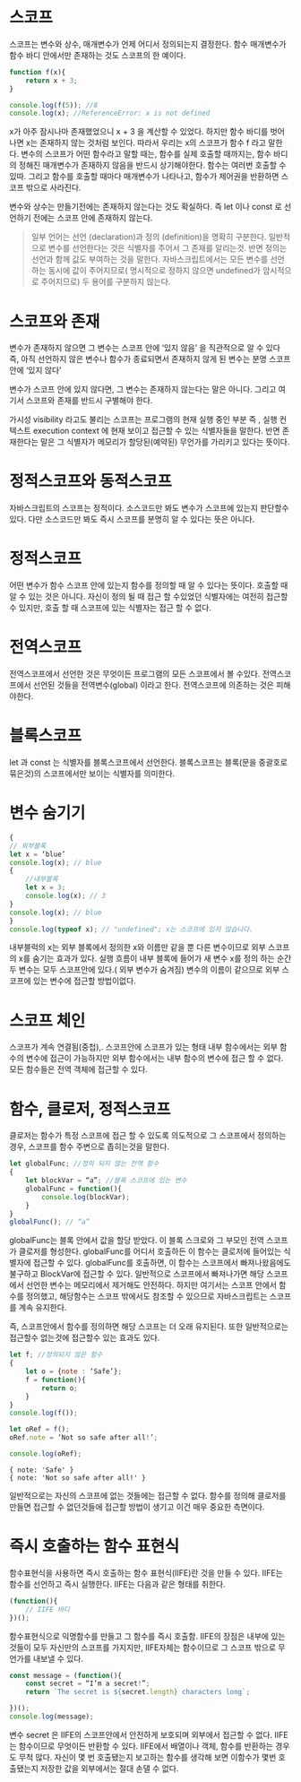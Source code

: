 # 스코프
스코프는 변수와 상수, 매개변수가 언제 어디서 정의되는지 결정한다. 함수 매개변수가 함수 바디 안에서만 존재하는 것도 스코프의 한 예이다.

```javascript
function f(x){
    return x + 3;
}

console.log(f(5)); //8
console.log(x); //ReferenceError: x is not defined
```

x가 아주 잠시나마 존재했었으니  x + 3 을 계산할 수 있었다. 하지만 함수 바디를 벗어나면 x는 존재하지 않는 것처럼 보인다. 따라서 우리는 x의 스코프가 함수  f 라고 말한다.
변수의 스코프가 어떤 함수라고 말할 때는, 함수를 실제 호출할 때까지는, 함수 바디의 정해진 매개변수가 존재하지 않음을 반드시 상기해야한다. 함수는 여러번 호출할 수 있따. 그리고 함수를 호출할 때마다 매개변수가 나타나고, 함수가 제어권을 반환하면 스코프 밖으로 사라진다.

변수와 상수는 만들기전에는 존재하지 않는다는 것도 확실하다. 즉  let 이나  const 로 선언하기 전에는 스코프 안에 존재하지 않는다. 

> 일부 언어는 선언 (declaration)과 정의 (definition)을 명확히 구분한다. 일반적으로 변수를 선언한다는 것은 식별자를 주어서 그 존재를 알리는것. 반면 정의는 선언과 함께 값도 부여하는 것을 말한다. 자바스크립트에서는 모든 변수를 선언하는 동시에 값이 주어지므로( 명시적으로 정하지 않으면 undefined가 암시적으로 주어지므로) 두 용어를 구분하지 않는다.
# 스코프와 존재
변수가 존재하지 않으면 그 변수는 스코프 안에 ‘있지 않음’ 을 직관적으로 알 수 있다 즉, 아직 선언하지 않은 변수나 함수가 종료되면서 존재하지 않게 된 변수는 분명 스코프 안에 ‘있지 않다’

변수가 스코프 안에 있지 않다면, 그 변수는 존재하지 않는다는 말은 아니다. 그리고 여기서 스코프와 존재를 반드시 구별해야 한다.

가시성 visibility 라고도 불리는 스코프는 프로그램의 현재 실행 중인 부분 즉 , 실행 컨텍스트 execution context 에 현재 보이고 접근할 수 있는 식별자들을 말한다. 반면 존재한다는 말은 그 식별자가 메모리가 할당된(예약된) 무언가를 가리키고 있다는 뜻이다.

# 정적스코프와 동적스코프
자바스크립트의 스코프는 정적이다. 소스코드만 봐도 변수가 스코프에 있는지 판단할수있다. 다만 소스코드만 봐도 즉시 스코프를 분명히 알 수 있다는 뜻은 아니다.

# 정적스코프
어떤 변수가 함수 스코프 안에 있는지 함수를 정의할 때 알 수 있다는 뜻이다.
호출할 때 알 수 있는 것은 아니다. 자신이 정의 될 때 접근 할 수있었던 식별자에는 여전히 접근할 수 있지만, 호출 할 때 스코프에 있는 식별자는 접근 할 수 없다.

# 전역스코프
전역스코프에서 선언한 것은 무엇이든 프로그램의 모든 스코프에서 볼 수있다.
전역스코프에서 선언된 것들을 전역변수(global) 이라고 한다.
전역스코프에 의존하는 것은 피해야한다.

# 블록스코프
let 과 const 는 식별자를 블록스코프에서 선언한다.
블록스코프는 블록(문을 중괄호로 묶은것)의 스코프에서만 보이는 식별자를 의미한다.

# 변수 숨기기
```javascript
{
// 외부블록
let x = ‘blue’
console.log(x); // blue
{
	//내부블록
	let x = 3;
	console.log(x); // 3
}
console.log(x); // blue
}
console.log(typeof x); // "undefined"; x는 스코프에 있지 않습니다.

```

내부블럭의 x는 외부 블록에서 정의한 x와 이름만 같을 뿐 다른 변수이므로 외부 스코프의 x를 숨기는 효과가 있다.
실행 흐름이 내부 블록에 들어가 새 변수 x를 정의 하는 순간 두 변수는 모두 스코프안에 있다.( 외부 변수가 숨겨짐)
변수의 이름이 같으므로 외부 스코프에 있는 변수에 접근할 방법이없다.

# 스코프 체인
스코프가 계속 연결됨(중첩),. 스코프안에 스코프가 있는 형태
내부 함수에서는 외부 함수의 변수에 접근이 가능하지만 외부 함수에서는 내부 함수의 변수에 접근 할 수 없다.
모든 함수들은 전역 객체에 접근할 수 있다.

# 함수, 클로저, 정적스코프
클로저는 함수가 특정 스코프에 접근 할 수 있도록 의도적으로 그 스코프에서 정의하는 경우, 스코프를 함수 주변으로 좁히는것을 말한다.

```javascript
let globalFunc; //정의 되지 않는 전역 함수
{
	let blockVar = “a”; //블록 스코프에 있는 변수 
	globalFunc = function(){
		console.log(blockVar);
	}
}
globalFunc(); // “a”
```

globalFunc는 블록 안에서 값을 할당 받았다. 이 블록 스크로와 그 부모인 전역 스코프가 클로저를 형성한다. globalFunc를 어디서 호출하든 이 함수는 클로저에 들어있는 식별자에 접근할 수 있다. globalFunc를 호출하면, 이 함수는 스코프에서 빠져나왔음에도 불구하고 BlockVar에 접근할 수 있다.
일반적으로 스코프에서 빠져나가면 해당 스코프에서 선언한 변수는 메모리에서 제거해도 안전하다. 하지만 여기서는 스코프 안에서 함수를 정의했고, 해당함수는 스코프 밖에서도 참조할 수 있으므로 자바스크립트는 스코프를 계속 유지한다.

즉, 스코프안에서 함수를 정의하면 해당 스코프는 더 오래 유지된다. 또한 일반적으로는 접근할수 없는것에 접근할수 있는 효과도 있다.

```javascript
let f; //정의되지 않은 함수
{
    let o = {note : ‘Safe’};
    f = function(){
        return o;
    }
}
console.log(f());

let oRef = f();
oRef.note = ‘Not so safe after all!’;

console.log(oRef);

```

```결과
{ note: 'Safe' }
{ note: 'Not so safe after all!' }
```

일반적으로는 자신의 스코프에 없는 것들에는 접근할 수 없다. 함수를 정의해 클로저를 만들면 접근할 수 없던것들에 접근할 방법이 생기고 이건 매우 중요한 측면이다.

# 즉시 호출하는 함수 표현식
함수표현식을 사용하면 즉시 호출하는 함수 표현식(IIFE)란 것을 만들 수 있다. IIFE는 함수를 선언하고 즉시 실행한다.  IIFE는 다음과 같은 형태를 취한다.
```javascript
(function(){
	// IIFE 바디
})();
```

함수표현식으로 익명함수를 만들고 그 함수를 즉시 호출함. IIFE의 장점은 내부에 있는 것들이 모두 자신만의 스코프를 가지지만, IIFE자체는 함수이므로 그 스코프 밖으로 무언가를 내보낼 수 있다.

```javascript
const message = (function(){
    const secret = “I’m a secret!”;
    return `The secret is ${secret.length} characters long`;

})();
console.log(message);
```

변수 secret 은 IIFE의 스코프안에서 안전하게 보호되며 외부에서 접근할 수 없다. IIFE는 함수이므로 무엇이든 반환할 수 있다. IIFE에서 배열이나 객체, 함수를 반환하는 경우도 무척 많다. 자신이 몇 번 호출됐는지 보고하는 함수를 생각해 보면 이함수가 몇번 호출됐는지 저장한 값을 외부에서는 절대 손댈 수 없다.
